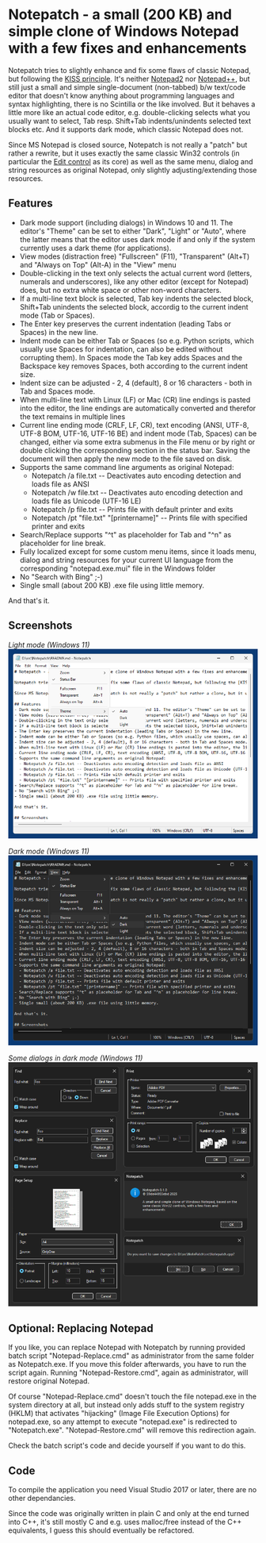 # Notepatch - a small (200 KB) and simple clone of Windows Notepad with a few fixes and enhancements

Notepatch tries to slightly enhance and fix some flaws of classic Notepad, but following the [KISS principle](https://en.wikipedia.org/wiki/KISS_principle). It's neither [Notepad2](https://github.com/ProgerXP/Notepad2e) nor [Notepad++](https://github.com/notepad-plus-plus/notepad-plus-plus), but still just a small and simple single-document (non-tabbed) b/w text/code editor that doesn't know anything about programming languages and syntax highlighting, there is no Scintilla or the like involved. But it behaves a little more like an actual code editor, e.g. double-clicking selects what you usually want to select, Tab resp. Shift+Tab indents/unindents selected text blocks etc. And it supports dark mode, which classic Notepad does not.

Since MS Notepad is closed source, Notepatch is not really a "patch" but rather a rewrite, but it uses exactly the same classic Win32 controls (in particular the [Edit control](https://learn.microsoft.com/en-us/windows/win32/controls/edit-controls) as its core) as well as the same menu, dialog and string resources as original Notepad, only slightly adjusting/extending those resources.

## Features
- Dark mode support (including dialogs) in Windows 10 and 11. The editor's "Theme" can be set to either "Dark", "Light" or "Auto", where the latter means that the editor uses dark mode if and only if the system currently uses a dark theme (for applications).
- View modes (distraction free) "Fullscreen" (F11), "Transparent" (Alt+T) and "Always on Top" (Alt-A) in the "View" menu
- Double-clicking in the text only selects the actual current word (letters, numerals and underscores), like any other editor (except for Notepad) does, but no extra white space or other non-word characters.
- If a multi-line text block is selected, Tab key indents the selected block, Shift+Tab unindents the selected block, accordig to the current indent mode (Tab or Spaces).
- The Enter key preserves the current indentation (leading Tabs or Spaces) in the new line.
- Indent mode can be either Tab or Spaces (so e.g. Python scripts, which usually use Spaces for indentation, can also be edited without corrupting them). In Spaces mode the Tab key adds Spaces and the Backspace key removes Spaces, both according to the current indent size.
- Indent size can be adjusted - 2, 4 (default), 8 or 16 characters - both in Tab and Spaces mode.
- When multi-line text with Linux (LF) or Mac (CR) line endings is pasted into the editor, the line endings are automatically converted and therefor the text remains in multiple lines
- Current line ending mode (CRLF, LF, CR), text encoding (ANSI, UTF-8, UTF-8 BOM, UTF-16, UTF-16 BE) and indent mode (Tab, Spaces) can be changed, either via some extra submenus in the File menu or by right or double clicking the corresponding section in the status bar. Saving the document will then apply the new mode to the file saved on disk.
- Supports the same command line arguments as original Notepad:
  - Notepatch /a file.txt -- Deactivates auto encoding detection and loads file as ANSI
  - Notepatch /w file.txt -- Deactivates auto encoding detection and loads file as Unicode (UTF-16 LE)
  - Notepatch /p file.txt -- Prints file with default printer and exits
  - Notepatch /pt "file.txt" "[printername]" -- Prints file with specified printer and exits
- Search/Replace supports "^t" as placeholder for Tab and "^n" as placeholder for line break.
- Fully localized except for some custom menu items, since it loads menu, dialog and string resources for your current UI language from the corresponding "notepad.exe.mui" file in the Windows folder
- No "Search with Bing" ;-)
- Single small (about 200 KB) .exe file using little memory.

And that's it.

## Screenshots
*Light mode (Windows 11)*  
![Dialogs in dark mode](screenshots/notepatch-light.png)

*Dark mode (Windows 11)*  
![Dialogs in dark mode](screenshots/notepatch-dark.png)

*Some dialogs in dark mode (Windows 11)*  
![Some dialogs in dark mode](screenshots/notepatch-dark-dialogs.png)


## Optional: Replacing Notepad
If you like, you can replace Notepad with Notepatch by running provided batch script "Notepad-Replace.cmd" as administrator from the same folder as Notepatch.exe. If you move this folder afterwards, you have to run the script again. Running "Notepad-Restore.cmd", again as administrator, will restore original Notepad.

Of course "Notepad-Replace.cmd" doesn't touch the file notepad.exe in the system directory at all, but instead only adds stuff to the system registry (HKLM) that activates "hijacking" (Image File Execution Options) for notepad.exe, so any attempt to execute "notepad.exe" is redirected to "Notepatch.exe". "Notepad-Restore.cmd" will remove this redirection again.

Check the batch script's code and decide yourself if you want to do this.

## Code
To compile the application you need Visual Studio 2017 or later, there are no other dependancies.

Since the code was originally written in plain C and only at the end turned into C++, it's still mostly C and e.g. uses malloc/free instead of the C++ equivalents, I guess this should eventually be refactored.
